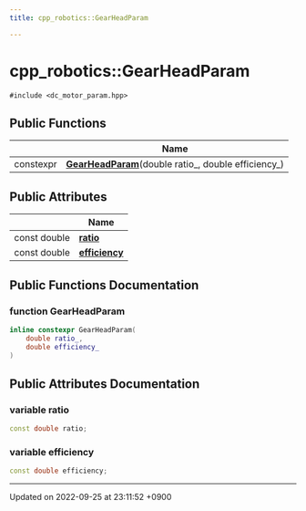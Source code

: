 ```yaml
---
title: cpp_robotics::GearHeadParam

---
```


# cpp_robotics::GearHeadParam






`#include <dc_motor_param.hpp>`

## Public Functions

|                | Name           |
| -------------- | -------------- |
| constexpr | **[GearHeadParam](/cpp_robotics_core/doxybook/Classes/structcpp__robotics_1_1GearHeadParam/#function-gearheadparam)**(double ratio_, double efficiency_) |

## Public Attributes

|                | Name           |
| -------------- | -------------- |
| const double | **[ratio](/cpp_robotics_core/doxybook/Classes/structcpp__robotics_1_1GearHeadParam/#variable-ratio)**  |
| const double | **[efficiency](/cpp_robotics_core/doxybook/Classes/structcpp__robotics_1_1GearHeadParam/#variable-efficiency)**  |

## Public Functions Documentation

### function GearHeadParam

```cpp
inline constexpr GearHeadParam(
    double ratio_,
    double efficiency_
)
```


## Public Attributes Documentation

### variable ratio

```cpp
const double ratio;
```


### variable efficiency

```cpp
const double efficiency;
```


-------------------------------

Updated on 2022-09-25 at 23:11:52 +0900